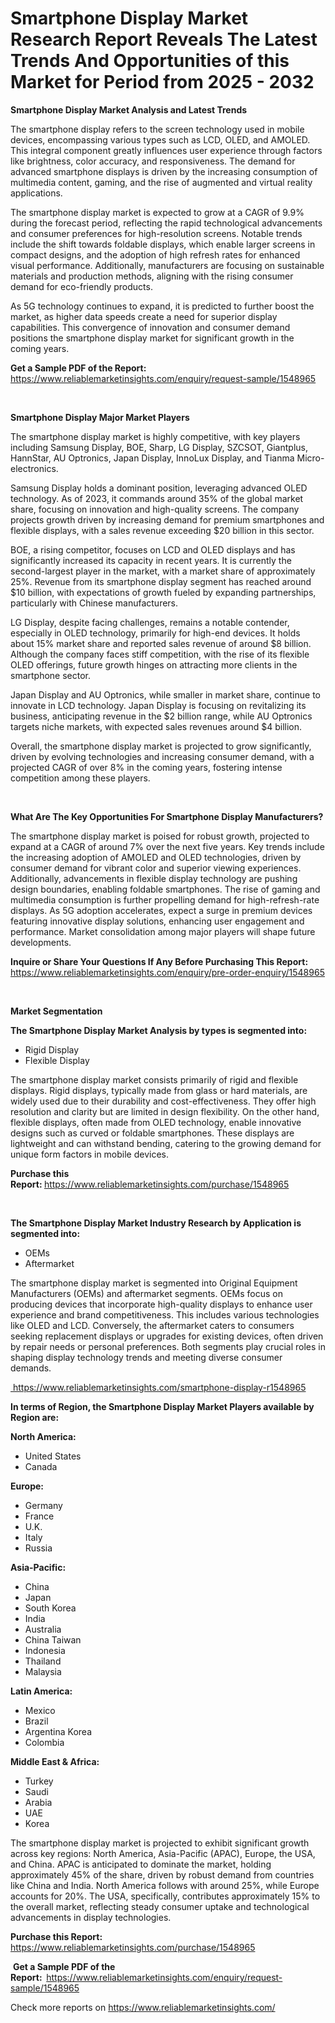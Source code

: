<p><h1>Smartphone Display Market Research Report Reveals The Latest Trends And Opportunities of this Market for Period from 2025 - 2032</h1></p><p><strong>Smartphone Display Market Analysis and Latest Trends</strong></p>
<p><p>The smartphone display refers to the screen technology used in mobile devices, encompassing various types such as LCD, OLED, and AMOLED. This integral component greatly influences user experience through factors like brightness, color accuracy, and responsiveness. The demand for advanced smartphone displays is driven by the increasing consumption of multimedia content, gaming, and the rise of augmented and virtual reality applications.</p><p>The smartphone display market is expected to grow at a CAGR of 9.9% during the forecast period, reflecting the rapid technological advancements and consumer preferences for high-resolution screens. Notable trends include the shift towards foldable displays, which enable larger screens in compact designs, and the adoption of high refresh rates for enhanced visual performance. Additionally, manufacturers are focusing on sustainable materials and production methods, aligning with the rising consumer demand for eco-friendly products. </p><p>As 5G technology continues to expand, it is predicted to further boost the market, as higher data speeds create a need for superior display capabilities. This convergence of innovation and consumer demand positions the smartphone display market for significant growth in the coming years.</p></p>
<p><strong>Get a Sample PDF of the Report:&nbsp;</strong> <a href="https://www.reliablemarketinsights.com/enquiry/request-sample/1548965?utm_campaign=2012&utm_medium=2&utm_source=Github&utm_content=ia&utm_term=11022025&utm_id=smartphone-display">https://www.reliablemarketinsights.com/enquiry/request-sample/1548965</a></p>
<p>&nbsp;</p>
<p><strong>Smartphone Display Major Market Players</strong></p>
<p><p>The smartphone display market is highly competitive, with key players including Samsung Display, BOE, Sharp, LG Display, SZCSOT, Giantplus, HannStar, AU Optronics, Japan Display, InnoLux Display, and Tianma Micro-electronics. </p><p>Samsung Display holds a dominant position, leveraging advanced OLED technology. As of 2023, it commands around 35% of the global market share, focusing on innovation and high-quality screens. The company projects growth driven by increasing demand for premium smartphones and flexible displays, with a sales revenue exceeding $20 billion in this sector.</p><p>BOE, a rising competitor, focuses on LCD and OLED displays and has significantly increased its capacity in recent years. It is currently the second-largest player in the market, with a market share of approximately 25%. Revenue from its smartphone display segment has reached around $10 billion, with expectations of growth fueled by expanding partnerships, particularly with Chinese manufacturers.</p><p>LG Display, despite facing challenges, remains a notable contender, especially in OLED technology, primarily for high-end devices. It holds about 15% market share and reported sales revenue of around $8 billion. Although the company faces stiff competition, with the rise of its flexible OLED offerings, future growth hinges on attracting more clients in the smartphone sector.</p><p>Japan Display and AU Optronics, while smaller in market share, continue to innovate in LCD technology. Japan Display is focusing on revitalizing its business, anticipating revenue in the $2 billion range, while AU Optronics targets niche markets, with expected sales revenues around $4 billion.</p><p>Overall, the smartphone display market is projected to grow significantly, driven by evolving technologies and increasing consumer demand, with a projected CAGR of over 8% in the coming years, fostering intense competition among these players.</p></p>
<p>&nbsp;</p>
<p><strong>What Are The Key Opportunities For Smartphone Display Manufacturers?</strong></p>
<p><p>The smartphone display market is poised for robust growth, projected to expand at a CAGR of around 7% over the next five years. Key trends include the increasing adoption of AMOLED and OLED technologies, driven by consumer demand for vibrant color and superior viewing experiences. Additionally, advancements in flexible display technology are pushing design boundaries, enabling foldable smartphones. The rise of gaming and multimedia consumption is further propelling demand for high-refresh-rate displays. As 5G adoption accelerates, expect a surge in premium devices featuring innovative display solutions, enhancing user engagement and performance. Market consolidation among major players will shape future developments.</p></p>
<p><strong>Inquire or Share Your Questions If Any Before Purchasing This Report:</strong> <a href="https://www.reliablemarketinsights.com/enquiry/pre-order-enquiry/1548965?utm_campaign=2012&utm_medium=2&utm_source=Github&utm_content=ia&utm_term=11022025&utm_id=smartphone-display">https://www.reliablemarketinsights.com/enquiry/pre-order-enquiry/1548965</a></p>
<p>&nbsp;</p>
<p><strong>Market Segmentation</strong></p>
<p><strong>The Smartphone Display Market Analysis by types is segmented into:</strong></p>
<p><ul><li>Rigid Display</li><li>Flexible Display</li></ul></p>
<p><p>The smartphone display market consists primarily of rigid and flexible displays. Rigid displays, typically made from glass or hard materials, are widely used due to their durability and cost-effectiveness. They offer high resolution and clarity but are limited in design flexibility. On the other hand, flexible displays, often made from OLED technology, enable innovative designs such as curved or foldable smartphones. These displays are lightweight and can withstand bending, catering to the growing demand for unique form factors in mobile devices.</p></p>
<p><strong>Purchase this Report:&nbsp;</strong><a href="https://www.reliablemarketinsights.com/purchase/1548965?utm_campaign=2012&utm_medium=2&utm_source=Github&utm_content=ia&utm_term=11022025&utm_id=smartphone-display">https://www.reliablemarketinsights.com/purchase/1548965</a></p>
<p>&nbsp;</p>
<p><strong>The Smartphone Display Market Industry Research by Application is segmented into:</strong></p>
<p><ul><li>OEMs</li><li>Aftermarket</li></ul></p>
<p><p>The smartphone display market is segmented into Original Equipment Manufacturers (OEMs) and aftermarket segments. OEMs focus on producing devices that incorporate high-quality displays to enhance user experience and brand competitiveness. This includes various technologies like OLED and LCD. Conversely, the aftermarket caters to consumers seeking replacement displays or upgrades for existing devices, often driven by repair needs or personal preferences. Both segments play crucial roles in shaping display technology trends and meeting diverse consumer demands.</p></p>
<p><a href="https://www.reliablemarketinsights.com/smartphone-display-r1548965?utm_campaign=2012&utm_medium=2&utm_source=Github&utm_content=ia&utm_term=11022025&utm_id=smartphone-display">&nbsp;https://www.reliablemarketinsights.com/smartphone-display-r1548965</a></p>
<p><strong>In terms of Region, the Smartphone Display Market Players available by Region are:</strong></p>
<p>
    <p> <strong> North America: </strong>
        <ul>
            <li>United States</li>
            <li>Canada</li>
        </ul>
        </p> 
    <p> <strong> Europe: </strong>
        <ul>
            <li>Germany</li>
            <li>France</li>
            <li>U.K.</li>
            <li>Italy</li>
            <li>Russia</li>
        </ul>
        </p> 
    <p> <strong> Asia-Pacific: </strong>
        <ul>
            <li>China</li>
            <li>Japan</li>
            <li>South Korea</li>
            <li>India</li>
            <li>Australia</li>
            <li>China Taiwan</li>
            <li>Indonesia</li>
            <li>Thailand</li>
            <li>Malaysia</li>
        </ul>
        </p> 
    <p> <strong> Latin America: </strong>
        <ul>
            <li>Mexico</li>
            <li>Brazil</li>
            <li>Argentina Korea</li>
            <li>Colombia</li>
        </ul>
        </p> 
    <p> <strong> Middle East & Africa: </strong>
        <ul>
            <li>Turkey</li>
            <li>Saudi</li>
            <li>Arabia</li>
            <li>UAE</li>
            <li>Korea</li>
        </ul>
    </p>
    </p>
<p><p>The smartphone display market is projected to exhibit significant growth across key regions: North America, Asia-Pacific (APAC), Europe, the USA, and China. APAC is anticipated to dominate the market, holding approximately 45% of the share, driven by robust demand from countries like China and India. North America follows with around 25%, while Europe accounts for 20%. The USA, specifically, contributes approximately 15% to the overall market, reflecting steady consumer uptake and technological advancements in display technologies.</p></p>
<p><strong>Purchase this Report: </strong><a href="https://www.reliablemarketinsights.com/purchase/1548965?utm_campaign=2012&utm_medium=2&utm_source=Github&utm_content=ia&utm_term=11022025&utm_id=smartphone-display">https://www.reliablemarketinsights.com/purchase/1548965</a></p>
<p>&nbsp;<strong>Get a Sample PDF of the Report:&nbsp;&nbsp;</strong><a href="https://www.reliablemarketinsights.com/enquiry/request-sample/1548965?utm_campaign=2012&utm_medium=2&utm_source=Github&utm_content=ia&utm_term=11022025&utm_id=smartphone-display">https://www.reliablemarketinsights.com/enquiry/request-sample/1548965</a></p>
<p><strong></strong></p>
<p>Check more reports on <a href="https://www.reliablemarketinsights.com/?utm_campaign=2012&utm_medium=2&utm_source=Github&utm_content=ia&utm_term=11022025&utm_id=smartphone-display">https://www.reliablemarketinsights.com/</a></p>
